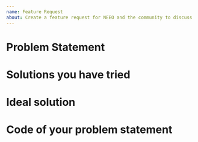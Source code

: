 ```yaml
---
name: Feature Request
about: Create a feature request for NEEO and the community to discuss
---
```


<!-- Please, do not prefix the title with [Feature Request] or similar -->

# Problem Statement
<!-- Describe the problem you are facing -->

# Solutions you have tried
<!-- List solutions you have tried already but did not work out for your use case -->

# Ideal solution
<!-- How would an ideal solution look like for you? -->

# Code of your problem statement
<!-- Link to code of your problem statement for us to better understand the use case -->


